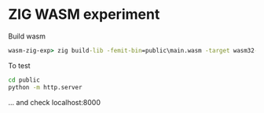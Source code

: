 # ZIG WASM experiment

Build wasm

```cmd
wasm-zig-exp> zig build-lib -femit-bin=public\main.wasm -target wasm32-freestanding -I src\ -O ReleaseSmall src\main.zig
```

To test

```cmd
cd public
python -m http.server
```

... and check localhost:8000
